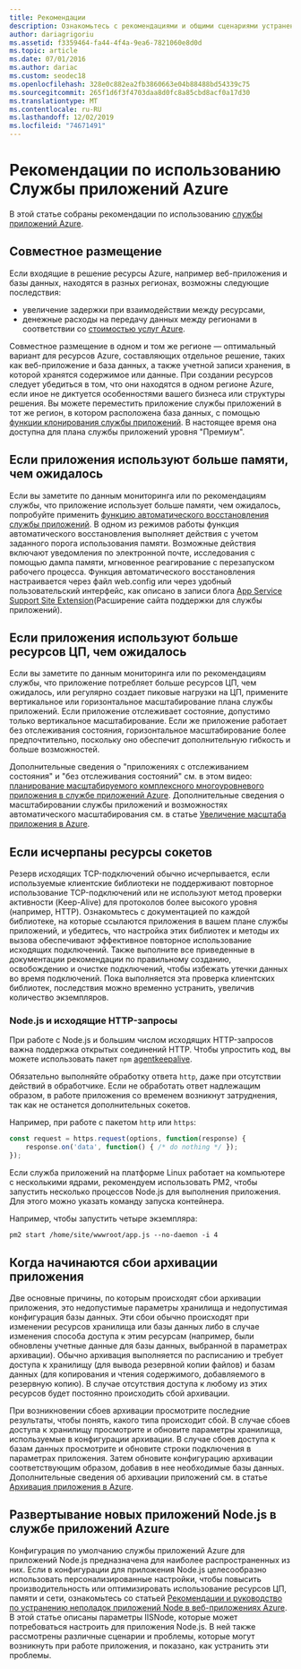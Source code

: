 ```yaml
---
title: Рекомендации
description: Ознакомьтесь с рекомендациями и общими сценариями устранения неполадок для приложения, работающего в службе приложений Azure.
author: dariagrigoriu
ms.assetid: f3359464-fa44-4f4a-9ea6-7821060e8d0d
ms.topic: article
ms.date: 07/01/2016
ms.author: dariac
ms.custom: seodec18
ms.openlocfilehash: 328e0c882ea2fb3860663e04b88488bd54339c75
ms.sourcegitcommit: 265f1d6f3f4703daa8d0fc8a85cbd8acf0a17d30
ms.translationtype: MT
ms.contentlocale: ru-RU
ms.lasthandoff: 12/02/2019
ms.locfileid: "74671491"
---
```

# <a name="best-practices-for-azure-app-service"></a>Рекомендации по использованию Службы приложений Azure
В этой статье собраны рекомендации по использованию [службы приложений Azure](https://go.microsoft.com/fwlink/?LinkId=529714). 

## <a name="colocation"></a>Совместное размещение
Если входящие в решение ресурсы Azure, например веб-приложения и базы данных, находятся в разных регионах, возможны следующие последствия:

* увеличение задержки при взаимодействии между ресурсами,
* денежные расходы на передачу данных между регионами в соответствии со [стоимостью услуг Azure](https://azure.microsoft.com/pricing/details/data-transfers).

Совместное размещение в одном и том же регионе — оптимальный вариант для ресурсов Azure, составляющих отдельное решение, таких как веб-приложение и база данных, а также учетной записи хранения, в которой хранятся содержимое или данные. При создании ресурсов следует убедиться в том, что они находятся в одном регионе Azure, если иное не диктуется особенностями вашего бизнеса или структуры решения. Вы можете переместить приложение службы приложений в тот же регион, в котором расположена база данных, с помощью [функции клонирования службы приложений](app-service-web-app-cloning.md). В настоящее время она доступна для плана службы приложений уровня "Премиум".   

## <a name="memoryresources"></a>Если приложения используют больше памяти, чем ожидалось
Если вы заметите по данным мониторинга или по рекомендациям службы, что приложение использует больше памяти, чем ожидалось, попробуйте применить [функцию автоматического восстановления службы приложений](https://azure.microsoft.com/blog/auto-healing-windows-azure-web-sites). В одном из режимов работы функция автоматического восстановления выполняет действия с учетом заданного порога использования памяти. Возможные действия включают уведомления по электронной почте, исследования с помощью дампа памяти, мгновенное реагирование с перезапуском рабочего процесса. Функция автоматического восстановления настраивается через файл web.config или через удобный пользовательский интерфейс, как описано в записи блога [App Service Support Site Extension](https://azure.microsoft.com/blog/additional-updates-to-support-site-extension-for-azure-app-service-web-apps)(Расширение сайта поддержки для службы приложений).   

## <a name="CPUresources"></a>Если приложения используют больше ресурсов ЦП, чем ожидалось
Если вы заметите по данным мониторинга или по рекомендациям службы, что приложение потребляет больше ресурсов ЦП, чем ожидалось, или регулярно создает пиковые нагрузки на ЦП, примените вертикальное или горизонтальное масштабирование плана службы приложений. Если приложение отслеживает состояние, допустимо только вертикальное масштабирование. Если же приложение работает без отслеживания состояния, горизонтальное масштабирование более предпочтительно, поскольку оно обеспечит дополнительную гибкость и больше возможностей. 

Дополнительные сведения о "приложениях с отслеживанием состояния" и "без отслеживания состояний" см. в этом видео: [планирование масштабируемого комплексного многоуровневого приложения в службе приложений Azure](https://channel9.msdn.com/Events/TechEd/NorthAmerica/2014/DEV-B414#fbid=?hashlink=fbid). Дополнительные сведения о масштабировании службы приложений и возможностях автоматического масштабирования см. в статье [Увеличение масштаба приложения в Azure](manage-scale-up.md).  

## <a name="socketresources"></a>Если исчерпаны ресурсы сокетов
Резерв исходящих TCP-подключений обычно исчерпывается, если используемые клиентские библиотеки не поддерживают повторное использование TCP-подключений или не используют метод проверки активности (Keep-Alive) для протоколов более высокого уровня (например, HTTP). Ознакомьтесь с документацией по каждой библиотеке, на которые ссылаются приложения в вашем плане службы приложений, и убедитесь, что настройка этих библиотек и методы их вызова обеспечивают эффективное повторное использование исходящих подключений. Также выполните все приведенные в документации рекомендации по правильному созданию, освобождению и очистке подключений, чтобы избежать утечки данных во время подключений. Пока выполняется эта проверка клиентских библиотек, последствия можно временно устранить, увеличив количество экземпляров.

### <a name="nodejs-and-outgoing-http-requests"></a>Node.js и исходящие HTTP-запросы
При работе с Node.js и большим числом исходящих HTTP-запросов важна поддержка открытых соединений HTTP. Чтобы упростить код, вы можете использовать пакет `npm` [agentkeepalive](https://www.npmjs.com/package/agentkeepalive).

Обязательно выполняйте обработку ответа `http`, даже при отсутствии действий в обработчике. Если не обработать ответ надлежащим образом, в работе приложения со временем возникнут затруднения, так как не останется дополнительных сокетов.

Например, при работе с пакетом `http` или `https`:

```javascript
const request = https.request(options, function(response) {
    response.on('data', function() { /* do nothing */ });
});
```

Если служба приложений на платформе Linux работает на компьютере с несколькими ядрами, рекомендуем использовать PM2, чтобы запустить несколько процессов Node.js для выполнения приложения. Для этого можно указать команду запуска контейнера.

Например, чтобы запустить четыре экземпляра:

```
pm2 start /home/site/wwwroot/app.js --no-daemon -i 4
```

## <a name="appbackup"></a>Когда начинаются сбои архивации приложения
Две основные причины, по которым происходят сбои архивации приложения, это недопустимые параметры хранилища и недопустимая конфигурация базы данных. Эти сбои обычно происходят при изменении ресурсов хранилища или базы данных либо в случае изменения способа доступа к этим ресурсам (например, были обновлены учетные данные для базы данных, выбранной в параметрах архивации). Обычно архивация выполняется по расписанию и требует доступа к хранилищу (для вывода резервной копии файлов) и базам данных (для копирования и чтения содержимого, добавляемого в резервную копию). В случае отсутствия доступа к любому из этих ресурсов будет постоянно происходить сбой архивации. 

При возникновении сбоев архивации просмотрите последние результаты, чтобы понять, какого типа происходит сбой. В случае сбоев доступа к хранилищу просмотрите и обновите параметры хранилища, используемые в конфигурации архивации. В случае сбоев доступа к базам данных просмотрите и обновите строки подключения в параметрах приложения. Затем обновите конфигурацию архивации соответствующим образом, добавив в нее необходимые базы данных. Дополнительные сведения об архивации приложений см. в статье [Архивация приложения в Azure](manage-backup.md).

## <a name="nodejs"></a>Развертывание новых приложений Node.js в службе приложений Azure
Конфигурация по умолчанию службы приложений Azure для приложений Node.js предназначена для наиболее распространенных из них. Если в конфигурации для приложения Node.js целесообразно использовать персонализированные настройки, чтобы повысить производительность или оптимизировать использование ресурсов ЦП, памяти и сети, ознакомьтесь со статьей [Рекомендации и руководство по устранению неполадок приложений Node в веб-приложениях Azure](app-service-web-nodejs-best-practices-and-troubleshoot-guide.md). В этой статье описаны параметры IISNode, которые может потребоваться настроить для приложения Node.js. В ней также рассмотрены различные сценарии и проблемы, которые могут возникнуть при работе приложения, и показано, как устранить эти проблемы.

